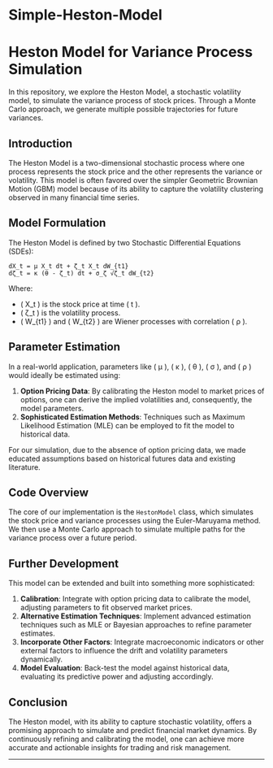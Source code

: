 # Simple-Heston-Model

# Heston Model for Variance Process Simulation

In this repository, we explore the Heston Model, a stochastic volatility model, to simulate the variance process of stock prices. Through a Monte Carlo approach, we generate multiple possible trajectories for future variances.

## Introduction

The Heston Model is a two-dimensional stochastic process where one process represents the stock price and the other represents the variance or volatility. This model is often favored over the simpler Geometric Brownian Motion (GBM) model because of its ability to capture the volatility clustering observed in many financial time series.

## Model Formulation

The Heston Model is defined by two Stochastic Differential Equations (SDEs):

```
dX_t = μ X_t dt + ζ_t X_t dW_{t1}
dζ_t = κ (θ - ζ_t) dt + σ_ζ √ζ_t dW_{t2}
```

Where:

- \( X_t \) is the stock price at time \( t \).
- \( ζ_t \) is the volatility process.
- \( W_{t1} \) and \( W_{t2} \) are Wiener processes with correlation \( ρ \).

## Parameter Estimation

In a real-world application, parameters like \( μ \), \( κ \), \( θ \), \( σ \), and \( ρ \) would ideally be estimated using:


1. **Option Pricing Data**: By calibrating the Heston model to market prices of options, one can derive the implied volatilities and, consequently, the model parameters.
2. **Sophisticated Estimation Methods**: Techniques such as Maximum Likelihood Estimation (MLE) can be employed to fit the model to historical data.

For our simulation, due to the absence of option pricing data, we made educated assumptions based on historical futures data and existing literature.

## Code Overview

The core of our implementation is the `HestonModel` class, which simulates the stock price and variance processes using the Euler-Maruyama method. We then use a Monte Carlo approach to simulate multiple paths for the variance process over a future period.

## Further Development

This model can be extended and built into something more sophisticated:

1. **Calibration**: Integrate with option pricing data to calibrate the model, adjusting parameters to fit observed market prices.
2. **Alternative Estimation Techniques**: Implement advanced estimation techniques such as MLE or Bayesian approaches to refine parameter estimates.
3. **Incorporate Other Factors**: Integrate macroeconomic indicators or other external factors to influence the drift and volatility parameters dynamically.
4. **Model Evaluation**: Back-test the model against historical data, evaluating its predictive power and adjusting accordingly.

## Conclusion

The Heston model, with its ability to capture stochastic volatility, offers a promising approach to simulate and predict financial market dynamics. By continuously refining and calibrating the model, one can achieve more accurate and actionable insights for trading and risk management.

---

